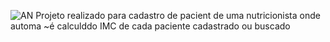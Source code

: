 ![AN](https://user-images.githubusercontent.com/60328127/73143369-f8f03880-4077-11ea-931d-c0c038a7c8ce.png)
Projeto realizado para cadastro de pacient de uma nutricionista onde automa ~é calculddo  IMC de cada paciente cadastrado ou buscado
